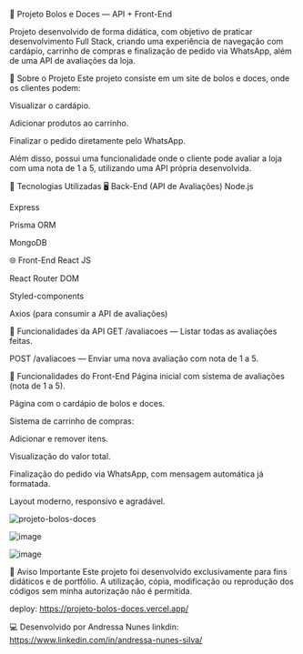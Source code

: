 🍰 Projeto Bolos e Doces — API + Front-End

Projeto desenvolvido de forma didática, com objetivo de praticar desenvolvimento Full Stack, criando uma experiência de navegação com cardápio, carrinho de compras e finalização de pedido via WhatsApp, além de uma API de avaliações da loja.

🧠 Sobre o Projeto
Este projeto consiste em um site de bolos e doces, onde os clientes podem:

Visualizar o cardápio.

Adicionar produtos ao carrinho.

Finalizar o pedido diretamente pelo WhatsApp.

Além disso, possui uma funcionalidade onde o cliente pode avaliar a loja com uma nota de 1 a 5, utilizando uma API própria desenvolvida.

🚀 Tecnologias Utilizadas
🖥️ Back-End (API de Avaliações)
Node.js

Express

Prisma ORM

MongoDB

🌐 Front-End
React JS

React Router DOM

Styled-components

Axios (para consumir a API de avaliações)

🔗 Funcionalidades da API
GET /avaliacoes — Listar todas as avaliações feitas.

POST /avaliacoes — Enviar uma nova avaliação com nota de 1 a 5.

🎯 Funcionalidades do Front-End
Página inicial com sistema de avaliações (nota de 1 a 5).

Página com o cardápio de bolos e doces.

Sistema de carrinho de compras:

Adicionar e remover itens.

Visualização do valor total.

Finalização do pedido via WhatsApp, com mensagem automática já formatada.

Layout moderno, responsivo e agradável.

![projeto-bolos-doces](https://github.com/user-attachments/assets/daf02dd5-0643-4b33-b873-2e6119304f2b)

![image](https://github.com/user-attachments/assets/64a97c9a-9d7f-4468-ab2a-30ebcb86ef89)


![image](https://github.com/user-attachments/assets/0b0b51d5-c1ce-4c39-9af9-79e0a228ee3e)


🚫 Aviso Importante
Este projeto foi desenvolvido exclusivamente para fins didáticos e de portfólio. A utilização, cópia, modificação ou reprodução dos códigos sem minha autorização não é permitida.

deploy: https://projeto-bolos-doces.vercel.app/

💻 Desenvolvido por
Andressa Nunes linkdin: https://www.linkedin.com/in/andressa-nunes-silva/
